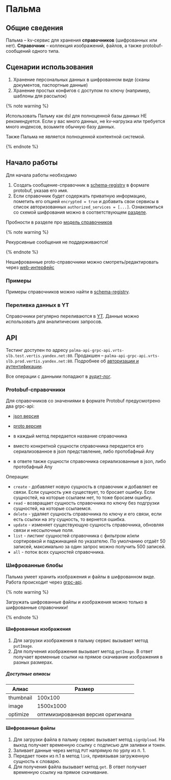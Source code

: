 # Пальма

## Общие сведения

Пальма – kv-сервис для хранения **справочников** (шифрованных или нет). **Справочник** – коллекция изображений, файлов, а также protobuf-сообщений одного типа.

## Сценарии использования

1) Хранение персональных данных в шифрованном виде (сканы документов, паспортные данные)
2) Хранение простых конфигов с доступом по ключу (например, шаблоны для рассылок)

{% note warning %}

Использовать Пальму как dsl для полноценной базы данных НЕ рекомендуется. Если у вас много данных, не kv-нагрузка или требуется много индексов, возьмите обычную базу данных.

Также Пальма не является полноценной контентной системой.

{% endnote %}

## Начало работы

Для начала работы необходимо

1. Создать сообщение-справочник в [schema-registry](https://github.com/YandexClassifieds/schema-registry) в формате protobuf, указав его имя.
2. Если справочник будет содержать приватную информацию, пометить его опцией `encrypted = true` и добавить свои сервисы в список авторизованных `authorized_services = [...]`. Ознакомиться со схемой шифрования можно в соответствующем [разделе](encryption.md).

Пробности в разделе про [модель справочников](model.md)

{% note warning %}

Рекурсивные сообщения не поддерживаются!

{% endnote %}

Нешифрованные proto-справочники можно смотреть/редактировать через [web-интерфейс](https://palma.vertis.yandex-team.ru)

### Примеры
Примеры справочников можно найти в [schema-registry](https://github.com/YandexClassifieds/schema-registry/blob/master/proto/palma/samples.proto).

### Переливка данных в YT
Справочники регулярно переливаются в [YT](https://yt.yandex-team.ru/hahn/navigation?path=//home/verticals/export/ydb/palma/palma).
Данные можно использовать для аналитических запросов.

## API

Тестинг доступен по адресу ``palma-api-grpc-api.vrts-slb.test.vertis.yandex.net:80``. Продакшен – ``palma-api-grpc-api.vrts-slb.prod.vertis.yandex.net:80``.
Подробнее об [авторизации и аутентификации](auth.md).

Все операции с данными попадают в [аудит-лог](changelog.md).

### Protobuf-справочники

Для справочников со значениями в формате Protobuf предусмотрено два grpc-api:
- [json версия](https://github.com/YandexClassifieds/schema-registry/blob/master/proto/palma/dictionary_service.proto)
- [proto версия](https://github.com/YandexClassifieds/schema-registry/blob/master/proto/palma/proto_dictionary_service.proto)

- в каждый метод передается название справочника
- вместо конкретной сущности справочника передается его сериализованное в json представление, либо протобафный Any
- в ответе также сущности справочника сериализованные в json, либо протобафный Any

Операции:
* `create` - добавляет новую сущность в справочник и добавляет ее связи. Если сущность уже существует, то бросает ошибку. Если сущностей, на которые ссылаем нет, то тоже бросаем ошибку.
* `read` - возвращает сущность справочника по ключу без подгрузки сущностей, на которые ссылаемся.
* `delete` - удаляет сущность справочника по ключу и его связи, если есть ссылки на эту сущность, то вернется ошибка.
* `update` - изменяет существующую сущность справочника, обновляя связи и нессылочные поля.
* `list` - листинг сущностей справочника с фильтром и/или сортировкой и паджинацией по указателю. По умолчанию отдаёт 50 записей, максимально за один запрос можно получить 500 записей.
* `all` - поток всех сущностей справочника.

### Шифрованные блобы

Пальма умеет хранить изображения и файлы в шифрованном виде. Работа происходит через [grpc-api](https://github.com/YandexClassifieds/schema-registry/blob/master/proto/palma/encrypted_service.proto).

{% note warning %}

Загружать шифрованные файлы и изображения можно только в шифрованные справочники!

{% endnote %}

#### Шифрованные изображения

1. Для загрузки изображения в пальму сервис вызывает метод `putImage`.
2. Для получения изображения вызывает метод `getImage`. В ответ получает временные ссылки на прямое скачивание изображения в разных размерах.

##### Доступные алиасы

| Алиас      | Размер |
| ----------- | ----------- |
| thumbnail      | 100x100       |
| image   | 1500x1000        |
| optimize   | оптимизированная версия оригинала  

#### Шифрованные файлы

1. Для загрузки файла в пальму сервис вызывает метод `signUpload`. На выход получает временную ссылку с подписью для заливки и токен.  
2. Заливает данные через метод `PUT` напрямую по урлу из п. 1.
3. Передает токен из п.1 в метод `link`, привязывая загруженную сущность к словарю.
4. Для получения файла вызывает метод `get`. В ответ получает временную ссылку на прямое скачивание.
